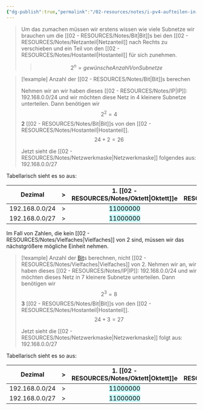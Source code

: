 ```yaml
---
{"dg-publish":true,"permalink":"/02-resources/notes/i-pv4-aufteilen-in-subnetze/","tags":["netzwerk/ip/ipv4"],"noteIcon":""}
---
```


>Um das zumachen müssen wir erstens wissen wie viele Subnetze wir brauchen um die [[02 - RESOURCES/Notes/Bit\|Bit]]s bei den [[02 - RESOURCES/Notes/Netzanteil\|Netzanteil]] nach Rechts zu verschieben und ein Teil von den [[02 - RESOURCES/Notes/Hostanteil\|Hostanteil]] für sich zunehmen.
>>$$2^{n}=gewünsche Anzahl Von Subnetze$$

>[!example] Anzahl der [[02 - RESOURCES/Notes/Bit\|Bit]]s berechen
>
>Nehmen wir an wir haben dieses [[02 - RESOURCES/Notes/IP\|IP]]: 192.168.0.0/24
>und wir möchten diese Netz in 4 kleinere Subnetze unterteilen.
>Dann benötigen wir $$2^{2}=4$$ 
>**2** [[02 - RESOURCES/Notes/Bit\|Bit]]s von den [[02 - RESOURCES/Notes/Hostanteil\|Hostanteil]].
>$$24+2=26$$
>
>Jetzt sieht die [[02 - RESOURCES/Notes/Netzwerkmaske\|Netzwerkmaske]] folgendes aus: 192.168.0.0/27

Tabellarisch sieht es so aus:

|    Dezimal     | >   |                    1. [[02 - RESOURCES/Notes/Oktett\|Oktett]]e                    |                    2. [[02 - RESOURCES/Notes/Oktett\|Oktett]]e                    |                    3. [[02 - RESOURCES/Notes/Oktett\|Oktett]]e                    | 4. [[02 - RESOURCES/Notes/Oktett\|Oktett]]e                                       |
| :------------: | --- | :--------------------------------------------------: | :--------------------------------------------------: | :--------------------------------------------------: | ---------------------------------------------------- |
| 192.168.0.0/24 | >   | <mark style="background: #ABF7F7A6;">11000000</mark> | <mark style="background: #ABF7F7A6;">10101000</mark> | <mark style="background: #ABF7F7A6;">00000000</mark> | 00000000                                             |
| 192.168.0.0/27 | >   | <mark style="background: #ABF7F7A6;">11000000</mark> | <mark style="background: #ABF7F7A6;">10101000</mark> | <mark style="background: #ABF7F7A6;">00000000</mark> | <mark style="background: #ABF7F7A6;">00</mark>000000 |


Im Fall von Zahlen, die kein [[02 - RESOURCES/Notes/Vielfaches\|Vielfaches]] von 2 sind, müssen wir das nächstgrößere mögliche Einheit nehmen.

>[!example] Anzahl der [Bit](app://obsidian.md/Bit)s berechnen, nicht [[02 - RESOURCES/Notes/Vielfaches\|Vielfaches]] von 2.
>Nehmen wir an, wir haben dieses [[02 - RESOURCES/Notes/IP\|IP]]: 192.168.0.0/24
>und wir möchten dieses Netz in 7 kleinere Subnetze unterteilen.
>Dann benötigen wir $$2^{3}=8$$ 
>**3** [[02 - RESOURCES/Notes/Bit\|Bit]]s von den [[02 - RESOURCES/Notes/Hostanteil\|Hostanteil]].
>$$24+3=27$$
>
>Jetzt sieht die [[02 - RESOURCES/Notes/Netzwerkmaske\|Netzwerkmaske]] folgt aus: 192.168.0.0/27


Tabellarisch sieht es so aus:

|    Dezimal     | >   |                    1. [[02 - RESOURCES/Notes/Oktett\|Oktett]]e                    |                    2. [[02 - RESOURCES/Notes/Oktett\|Oktett]]e                    |                    3. [[02 - RESOURCES/Notes/Oktett\|Oktett]]e                    | 4. [[02 - RESOURCES/Notes/Oktett\|Oktett]]e                                       |
| :------------: | --- | :--------------------------------------------------: | :--------------------------------------------------: | :--------------------------------------------------: | ---------------------------------------------------- |
| 192.168.0.0/24 | >   | <mark style="background: #ABF7F7A6;">11000000</mark> | <mark style="background: #ABF7F7A6;">10101000</mark> | <mark style="background: #ABF7F7A6;">00000000</mark> | 00000000                                             |
| 192.168.0.0/27 | >   | <mark style="background: #ABF7F7A6;">11000000</mark> | <mark style="background: #ABF7F7A6;">10101000</mark> | <mark style="background: #ABF7F7A6;">00000000</mark> | <mark style="background: #ABF7F7A6;">000</mark>00000 |
